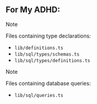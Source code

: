 ## For My ADHD:
> [!NOTE]
> Files containing type declarations:
> - `lib/definitions.ts`
> - `lib/sql/types/schemas.ts`
> - `lib/sql/types/definitions.ts`

> [!NOTE]
> Files containing database queries:
> - `lib/sql/queries.ts`